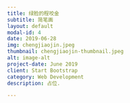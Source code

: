 ```yaml
---
title: 绿脸的程咬金
subtitle: 简笔画
layout: default
modal-id: 4
date: 2019-06-28
img: chengjiaojin.jpeg
thumbnail: chengjiaojin-thumbnail.jpeg
alt: image-alt
project-date: June 2019
client: Start Bootstrap
category: Web Development
description: 占位.

---
```

